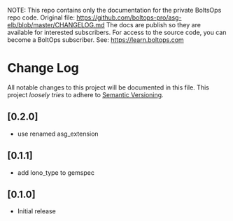 <!-- note marker start -->
NOTE: This repo contains only the documentation for the private BoltsOps repo code.
Original file: https://github.com/boltops-pro/asg-elb/blob/master/CHANGELOG.md
The docs are publish so they are available for interested subscribers.
For access to the source code, you can become a BoltOps subscriber.
See: https://learn.boltops.com

<!-- note marker end -->

# Change Log

All notable changes to this project will be documented in this file.
This project *loosely tries* to adhere to [Semantic Versioning](http://semver.org/).

## [0.2.0]
- use renamed asg_extension

## [0.1.1]
- add lono_type to gemspec

## [0.1.0]
- Initial release
